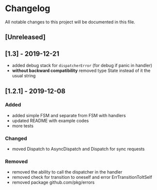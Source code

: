 # Changelog
All notable changes to this project will be documented in this file.

## [Unreleased]

## [1.3] - 2019-12-21

- added debug stack for `dispatcherError` (for debug if panic in handler)
- **without backward compatibility** removed type State instead of it the usual string

## [1.2.1] - 2019-12-08

### Added
- added simple FSM and separate from FSM with handlers
- updated README with example codes
- more tests

### Changed
- moved Dispatch to AsyncDispatch and Dispatch for sync requests

### Removed
- removed the ability to call the dispatcher in the handler
- removed check for transition to oneself and error ErrTransitionToItSelf
- removed package github.com/pkg/errors
